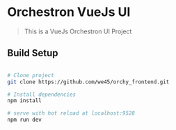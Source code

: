 # Orchestron VueJs UI
> This is a VueJs Orchestron UI Project


## Build Setup

``` bash

# Clone project
git clone https://github.com/we45/orchy_frontend.git

# Install dependencies
npm install

# serve with hot reload at localhost:9528
npm run dev


